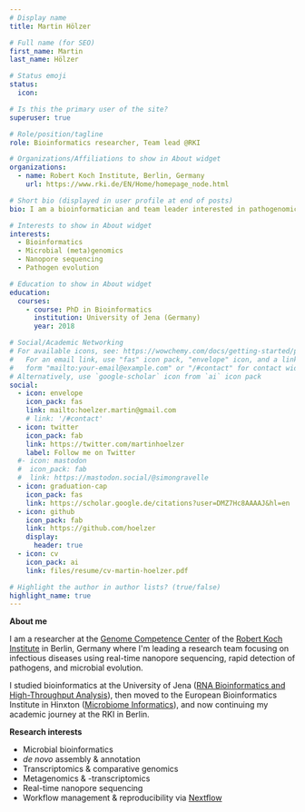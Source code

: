 ```yaml
---
# Display name
title: Martin Hölzer

# Full name (for SEO)
first_name: Martin
last_name: Hölzer

# Status emoji
status:
  icon:

# Is this the primary user of the site?
superuser: true

# Role/position/tagline
role: Bioinformatics researcher, Team lead @RKI

# Organizations/Affiliations to show in About widget
organizations:
  - name: Robert Koch Institute, Berlin, Germany
    url: https://www.rki.de/EN/Home/homepage_node.html

# Short bio (displayed in user profile at end of posts)
bio: I am a bioinformatician and team leader interested in pathogenomics at RKI in Berlin, Germany.

# Interests to show in About widget
interests:
  - Bioinformatics
  - Microbial (meta)genomics
  - Nanopore sequencing
  - Pathogen evolution

# Education to show in About widget
education:
  courses:
    - course: PhD in Bioinformatics
      institution: University of Jena (Germany)
      year: 2018

# Social/Academic Networking
# For available icons, see: https://wowchemy.com/docs/getting-started/page-builder/#icons
#   For an email link, use "fas" icon pack, "envelope" icon, and a link in the
#   form "mailto:your-email@example.com" or "/#contact" for contact widget.
# Alternatively, use `google-scholar` icon from `ai` icon pack
social:
  - icon: envelope
    icon_pack: fas
    link: mailto:hoelzer.martin@gmail.com
    # link: '/#contact'
  - icon: twitter
    icon_pack: fab
    link: https://twitter.com/martinhoelzer
    label: Follow me on Twitter
  #- icon: mastodon
  #  icon_pack: fab
  #  link: https://mastodon.social/@simongravelle
  - icon: graduation-cap
    icon_pack: fas
    link: https://scholar.google.de/citations?user=DMZ7Hc8AAAAJ&hl=en
  - icon: github
    icon_pack: fab
    link: https://github.com/hoelzer
    display:
      header: true
  - icon: cv
    icon_pack: ai
    link: files/resume/cv-martin-hoelzer.pdf

# Highlight the author in author lists? (true/false)
highlight_name: true
---
```

**About me**

I am a researcher at the [Genome Competence Center](https://www.rki.de/EN/Content/Institute/DepartmentsUnits/MF/MF1/mf1_node.html) of the [Robert Koch Institute](https://www.rki.de/EN/Home/homepage_node.html) in Berlin, Germany where I'm leading a research team focusing on infectious diseases using real-time nanopore sequencing, rapid detection of pathogens, and microbial evolution.

I studied bioinformatics at the University of Jena ([RNA Bioinformatics and High-Throughput Analysis](https://www.rna.uni-jena.de/)), then moved to the European Bioinformatics Institute in Hinxton ([Microbiome Informatics](https://www.ebi.ac.uk/about/teams/microbiome-informatics/)), and now continuing my academic journey at the RKI in Berlin. 

**Research interests**

* Microbial bioinformatics
* _de novo_ assembly & annotation
* Transcriptomics & comparative genomics
* Metagenomics & -transcriptomics
* Real-time nanopore sequencing
* Workflow management & reproducibility via [Nextflow](https://nextflow.io)